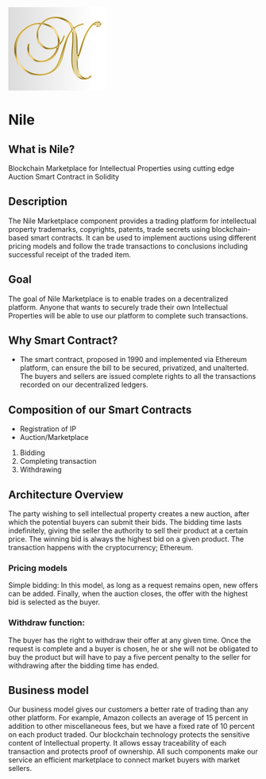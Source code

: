 ![Nile](https://github.com/avignal1/project3/blob/main/Nile%20project3%20team%20trademark.png "Nile.com: Blockchain Marketplace for Intellectual Properties using cutting edge Auction Smart Contract in Solidity")
# **Nile**

## What is Nile?
Blockchain Marketplace for Intellectual Properties using cutting edge Auction Smart Contract in Solidity

## Description
The Nile Marketplace component provides a trading platform for intellectual property trademarks, copyrights, patents, trade secrets using blockchain-based smart contracts. It can be used to implement auctions using different pricing models and follow the trade transactions to conclusions including successful receipt of the traded item.

## Goal 

The goal of Nile Marketplace is to enable trades on a decentralized platform. Anyone that wants to securely trade their own Intellectual Properties will be able to use our platform to complete such transactions.

## Why Smart Contract?
- The smart contract, proposed in 1990 and implemented via Ethereum platform, can ensure the bill to be secured, privatized, and unalterted. The buyers and sellers are issued complete rights to all the transactions recorded on our decentralized ledgers. 

## Composition of our Smart Contracts
- Registration of IP
- Auction/Marketplace
1. Bidding
2. Completing transaction
3. Withdrawing

## Architecture Overview
The party wishing to sell intellectual property creates a new auction, after which the potential buyers can submit their bids. The bidding time lasts indefinitely, giving the seller the authority to sell their product at a certain price. The winning bid is always the highest bid on a given product. The transaction happens with the cryptocurrency; Ethereum. 

### Pricing models
Simple bidding: In this model, as long as a request remains open, new offers can be added. Finally, when the auction closes, the offer with the highest bid is selected as the buyer. 

### Withdraw function: 
The buyer has the right to withdraw their offer at any given time. Once the request is complete and a buyer is chosen, he or she will not be obligated to buy the product but will have to pay a five percent penalty to the seller for withdrawing after the bidding time has ended. 

## Business model 

Our business model gives our customers a better rate of trading than any other platform. For example, Amazon collects an average of 15 percent in addition to other miscellaneous fees, but we have a fixed rate of 10 percent on each product traded. Our blockchain technology protects the sensitive content of Intellectual property. It allows essay traceability of each transaction and protects proof of ownership. All such components make our service an efficient marketplace to connect market buyers with market sellers. 


